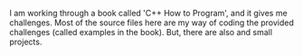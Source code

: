 I am working through a book called 'C++ How to Program', and it gives me challenges.
Most of the source files here are my way of coding the provided challenges (called examples in the book).
But, there are also and small projects.
